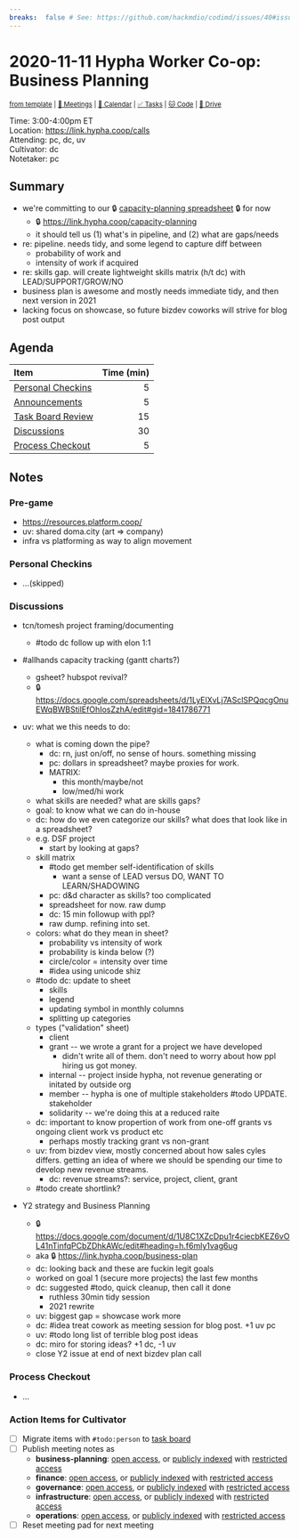 ```yaml
---
breaks:  false # See: https://github.com/hackmdio/codimd/issues/40#issuecomment-172927690
---
```

# 2020-11-11 Hypha Worker Co-op: Business Planning

<sup>[from template][template] | [:notebook: Meetings][meetings] | [:date: Calendar][calendar] | [:white_check_mark: Tasks][tasks] | [:cat: Code][gh] | [:open_file_folder: Drive][drive]</sup>

Time:       3:00-4:00pm ET  
Location:   https://link.hypha.coop/calls  
Attending:  pc, dc, uv  
Cultivator: dc  
Notetaker:  pc

## Summary

- we're committing to our :lock: [capacity-planning spreadsheet](https://docs.google.com/spreadsheets/d/1LyElXvLj7ASclSPQqcgOnuEWqBWBStilEfOhIosZzhA/edit#gid=1841786771) :lock: for now
    - :lock: https://link.hypha.coop/capacity-planning
    - it should tell us (1) what's in pipeline, and (2) what are gaps/needs
- re: pipeline. needs tidy, and some legend to capture diff between
    - probability of work and
    - intensity of work if acquired
- re: skills gap. will create lightweight skills matrix (h/t dc) with LEAD/SUPPORT/GROW/NO
- business plan is awesome and mostly needs immediate tidy, and then next version in 2021
- lacking focus on showcase, so future bizdev coworks will strive for blog post output

## Agenda

| Item                                            | Time (min) |
|:------------------------------------------------|-----------:|
| [Personal Checkins](#Personal-Checkins)         |          5 |
| [Announcements](#Announcements)                 |          5 |
| [Task Board Review](#Task-Board-Review)         |         15 |
| [Discussions](#Discussions)                     |         30 |
| [Process Checkout](#Process-Checkout)           |          5 |

## Notes

### Pre-game

- https://resources.platform.coop/
- uv: shared doma.city (art => company)
- infra vs platforming as way to align movement

### Personal Checkins

- ...(skipped)

### Discussions

- tcn/tomesh project framing/documenting
    - #todo dc follow up with elon 1:1
- #allhands capacity tracking (gantt charts?)
    - gsheet? hubspot revival?
    - :lock: https://docs.google.com/spreadsheets/d/1LyElXvLj7ASclSPQqcgOnuEWqBWBStilEfOhIosZzhA/edit#gid=1841786771
- uv: what we this needs to do:
    - what is coming down the pipe?
        - dc: rn, just on/off, no sense of hours. something missing
        - pc: dollars in spreadsheet? maybe proxies for work.
        - MATRIX:
            - this month/maybe/not
            - low/med/hi work
    - what skills are needed? what are skills gaps?
    - goal: to know what we can do in-house
    - dc: how do we even categorize our skills? what does that look like in a spreadsheet?
    - e.g. DSF project
        - start by looking at gaps?
    - skill matrix
        - #todo get member self-identification of skills
            - want a sense of LEAD versus DO, WANT TO LEARN/SHADOWING
        - pc: d&d character as skills? too complicated
        - spreadsheet for now. raw dump
        - dc: 15 min followup with ppl?
        - raw dump. refining into set.
    - colors: what do they mean in sheet?
        - probability vs intensity of work
        - probability is kinda below (?)
        - circle/color = intensity over time
        - #idea using unicode shiz
    - #todo dc: update to sheet
        - skills
        - legend
        - updating symbol in monthly columns
        - splitting up categories 
    - types ("validation" sheet)
        - client 
        - grant -- we wrote a grant for a project we have developed
            - didn't write all of them. don't need to worry about how ppl hiring us got money.
        - internal -- project inside hypha, not revenue generating or initated by outside org
        - member -- hypha is one of multiple stakeholders #todo UPDATE. stakeholder
        - solidarity -- we're doing this at a reduced raite
    - dc: important to know propertion of work from one-off grants vs ongoing client work vs product etc
        - perhaps mostly tracking grant vs non-grant
    - uv: from bizdev view, mostly concerned about how sales cyles differs. getting an idea of where we should be spending our time to develop new revenue streams.
        - dc: revenue streams?: service, project, client, grant
    - #todo create shortlink?

- Y2 strategy and Business Planning 
    - :lock: https://docs.google.com/document/d/1U8C1XZcDpu1r4ciecbKEZ6vOL41nTinfqPCbZDhkAWc/edit#heading=h.f6mly1vag6ug
    - aka :lock: https://link.hypha.coop/business-plan
    - dc: looking back and these are fuckin legit goals
    - worked on goal 1 (secure more projects) the last few months
    - dc: suggested #todo, quick cleanup, then call it done
        - ruthless 30min tidy session
        - 2021 rewrite
    - uv: biggest gap = showcase work more
    - dc: #idea treat cowork as meeting session for blog post. +1 uv pc
    - uv: #todo long list of terrible blog post ideas
    - dc: miro for storing ideas? +1 dc, -1 uv
    - close Y2 issue at end of next bizdev plan call
    
### Process Checkout

- ...


### Action Items for Cultivator

- [ ] Migrate items with `#todo:person` to [task board][tasks]
- [ ] Publish meeting notes as
	- **business-planning**: [open access][biz-public], or [publicly indexed][biz-index] with [restricted access][biz-private]
	- **finance**: [open access][fin-public], or [publicly indexed][fin-index] with [restricted access][fin-private]
	- **governance**: [open access][gov-public], or [publicly indexed][gov-index] with [restricted access][gov-private]
	- **infrastructure**: [open access][inf-public], or [publicly indexed][inf-index] with [restricted access][inf-private]
	- **operations**: [open access][ops-public], or [publicly indexed][ops-index] with [restricted access][ops-private]
- [ ] Reset meeting pad for next meeting

<!-- Links: Important -->
[template]: https://link.hypha.coop/wg-template
[meetings]: https://link.hypha.coop/meetings
[calendar]: https://link.hypha.coop/calendar
[tasks]:    https://link.hypha.coop/tasks
[gh]:       https://link.hypha.coop/gh
[drive]:    https://link.hypha.coop/drive

<!-- Links: Labels -->
[l-pri-hi]: https://github.com/orgs/hyphacoop/projects/2?card_filter_query=label:[priority-★★★]
[l-pri-md]: https://github.com/orgs/hyphacoop/projects/2?card_filter_query=label:[priority-★★☆]
[l-pri-lo]: https://github.com/orgs/hyphacoop/projects/2?card_filter_query=label:[priority-★☆☆]
[l-pri-none]: https://github.com/orgs/hyphacoop/projects/2?card_filter_query=-label:[priority-★☆☆]+-label:[priority-★★☆]+-label:[priority-★★★]
[l-biz]: https://github.com/orgs/hyphacoop/projects/2?card_filter_query=label:"wg:business-planning"
[l-fin]: https://github.com/orgs/hyphacoop/projects/2?card_filter_query=label:"wg:finance"
[l-gov]: https://github.com/orgs/hyphacoop/projects/2?card_filter_query=label:"wg:governance
[l-inf]: https://github.com/orgs/hyphacoop/projects/2?card_filter_query=label:"wg:infrastructure"
[l-ops]: https://github.com/orgs/hyphacoop/projects/2?card_filter_query=label:"wg:operations"
[l-none]: https://github.com/orgs/hyphacoop/projects/2?card_filter_query=-label:wg:operations+-label:wg:infrastructure+-label:wg:finance+-label:wg:governance+-label:wg:business-planning

<!-- Links: Archive -->
[biz-public]:   https://github.com/hyphacoop/organizing/new/master?filename=_posts/meeting-notes/2020-MM-DD-business-planning.md
[biz-index]:    https://github.com/hyphacoop/organizing/new/master?filename=_posts/private/meeting-notes/2020-MM-DD-business-planning.md&value=Empty%20file%20for%20public%20indexing%20of%20access-restricted%20file.
[biz-private]:  https://github.com/hyphacoop/organizing-private/new/master?filename=meeting-notes/2020-MM-DD-business-planning.md
[fin-public]:   https://github.com/hyphacoop/organizing/new/master?filename=_posts/meeting-notes/2020-MM-DD-finance.md
[fin-index]:    https://github.com/hyphacoop/organizing/new/master?filename=_posts/private/meeting-notes/2020-MM-DD-finance.md&value=Empty%20file%20for%20public%20indexing%20of%20access-restricted%20file.
[fin-private]:  https://github.com/hyphacoop/organizing-private/new/master?filename=meeting-notes/2020-MM-DD-finance.md
[gov-public]:   https://github.com/hyphacoop/organizing/new/master?filename=_posts/meeting-notes/2020-MM-DD-governance.md
[gov-index]:    https://github.com/hyphacoop/organizing/new/master?filename=_posts/private/meeting-notes/2020-MM-DD-governance.md&value=Empty%20file%20for%20public%20indexing%20of%20access-restricted%20file.
[gov-private]:  https://github.com/hyphacoop/organizing-private/new/master?filename=meeting-notes/2020-MM-DD-governance.md
[inf-public]:   https://github.com/hyphacoop/organizing/new/master?filename=_posts/meeting-notes/2020-MM-DD-infrastructure.md
[inf-index]:    https://github.com/hyphacoop/organizing/new/master?filename=_posts/private/meeting-notes/2020-MM-DD-infrastructure.md&value=Empty%20file%20for%20public%20indexing%20of%20access-restricted%20file.
[inf-private]:  https://github.com/hyphacoop/organizing-private/new/master?filename=meeting-notes/2020-MM-DD-infrastructure.md
[ops-public]:   https://github.com/hyphacoop/organizing/new/master?filename=_posts/meeting-notes/2020-MM-DD-operations.md
[ops-index]:    https://github.com/hyphacoop/organizing/new/master?filename=_posts/private/meeting-notes/2020-MM-DD-operations.md&value=Empty%20file%20for%20public%20indexing%20of%20access-restricted%20file.
[ops-private]:  https://github.com/hyphacoop/organizing-private/new/master?filename=meeting-notes/2020-MM-DD-operations.md
